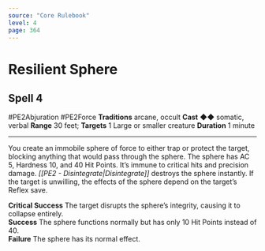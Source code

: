 ```yaml
---
source: "Core Rulebook"
level: 4
page: 364
---
```


# Resilient Sphere
## Spell 4
#PE2Abjuration #PE2Force 
**Traditions** arcane, occult
**Cast** ◆◆ somatic, verbal
**Range** 30 feet; **Targets** 1 Large or smaller creature
**Duration** 1 minute

-----
You create an immobile sphere of force to either trap or protect the target, blocking anything that would pass through the sphere. The sphere has AC 5, Hardness 10, and 40 Hit Points. It’s immune to critical hits and precision damage. *[[PE2 - Disintegrate|Disintegrate]]* destroys the sphere instantly. If the target is unwilling, the effects of the sphere depend on the target’s Reflex save. 

**Critical Success** The target disrupts the sphere’s integrity, causing it to collapse entirely.  
**Success** The sphere functions normally but has only 10 Hit Points instead of 40.  
**Failure** The sphere has its normal effect.